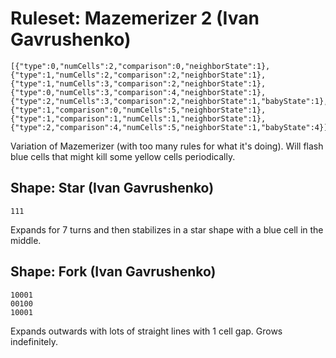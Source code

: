 # Ruleset: Mazemerizer 2 (Ivan Gavrushenko)
```
[{"type":0,"numCells":2,"comparison":0,"neighborState":1},{"type":1,"numCells":2,"comparison":2,"neighborState":1},{"type":1,"numCells":3,"comparison":2,"neighborState":1},{"type":0,"numCells":3,"comparison":4,"neighborState":1},{"type":2,"numCells":3,"comparison":2,"neighborState":1,"babyState":1},{"type":1,"comparison":0,"numCells":5,"neighborState":1},{"type":1,"comparison":1,"numCells":1,"neighborState":1},{"type":2,"comparison":4,"numCells":5,"neighborState":1,"babyState":4}]
```

Variation of Mazemerizer (with too many rules for what it's doing). Will flash blue cells that might kill some yellow cells periodically.

## Shape: Star (Ivan Gavrushenko)
```
111
```

Expands for 7 turns and then stabilizes in a star shape with a blue cell in the middle.

## Shape: Fork (Ivan Gavrushenko)
```
10001
00100
10001
```

Expands outwards with lots of straight lines with 1 cell gap. Grows indefinitely.